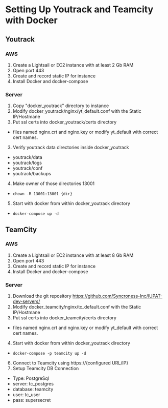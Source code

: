 # Setting Up Youtrack and Teamcity with Docker
## Youtrack
### AWS
1. Create a Lightsail or EC2 instance with at least 2 Gb RAM
2. Open port 443
3. Create and record static IP for instance
4. Install Docker and docker-compose
### Server
1. Copy "docker_youtrack" directory to instance 
2. Modify docker_youtrack/nginx/yt_default.conf with the Static IP/Hostmane
3. Put ssl certs into docker_youtrack/certs directory
  * files named nginx.crt and nginx.key or modify yt_default with correct cert names.
3. Verify youtrack data directories inside docker_youtrack
  * youtrack/data
  * youtrack/logs
  * youtrack/conf
  * youtrack/backups
4. Make owner of those directories 13001
  * `chown -R 13001:13001 {dir}`
5. Start with docker from within docker_youtrack directory
  * `docker-compose up -d`
## TeamCity
### AWS
1. Create a Lightsail or EC2 instance with at least 8 Gb RAM
2. Open port 443
3. Create and record static IP for instance
4. Install Docker and docker-compose
### Server
1. Download the git repository https://github.com/Syncroness-Inc/IUPAT-dev-servers/ 
2. Modify docker_teamcity/nginx/tc_default.conf with the Static IP/Hostmane
3. Put ssl certs into docker_teamcity/certs directory
  * files named nginx.crt and nginx.key or modify yt_default with correct cert names.
4. Start with docker from within docker_youtrack directory
  * `docker-compose -p teamcity up -d`
6. Connect to Teamcity using https://{configured URL/IP}
7. Setup Teamcity DB Connection
  * Type: PostgreSql
  * server: tc_postgres
  * database: teamcity
  * user: tc_user
  * pass: supersecret
